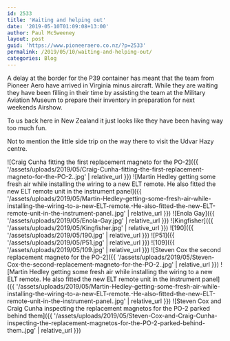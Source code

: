 ```yaml
---
id: 2533
title: 'Waiting and helping out'
date: '2019-05-10T01:09:08+13:00'
author: Paul McSweeney
layout: post
guid: 'https://www.pioneeraero.co.nz/?p=2533'
permalink: /2019/05/10/waiting-and-helping-out/
categories: Blog
---
```


A delay at the border for the P39 container has meant that the team from Pioneer Aero have arrived in Virginia minus aircraft. While they are waiting they have been filling in their time by assisting the team at the Military Aviation Museum to prepare their inventory in preparation for next weekends Airshow.

To us back here in New Zealand it just looks like they have been having way too much fun.

Not to mention the little side trip on the way there to visit the Udvar Hazy centre.

![Craig Cunha fitting the first replacement magneto for the PO-2]({{ '/assets/uploads/2019/05/Craig-Cunha-fitting-the-first-replacement-magneto-for-the-PO-2..jpg' | relative_url }})
![Martin Hedley getting some fresh air while installing the wiring to a new ELT remote. He also fitted the new ELT remote unit in the instrument panel]({{ '/assets/uploads/2019/05/Martin-Hedley-getting-some-fresh-air-while-installing-the-wiring-to-a-new-ELT-remote.-He-also-fitted-the-new-ELT-remote-unit-in-the-instrument-panel..jpg' | relative_url }})
![Enola Gay]({{ '/assets/uploads/2019/05/Enola-Gay.jpg' | relative_url }})
![Kingfisher]({{ '/assets/uploads/2019/05/Kingfisher.jpg' | relative_url }})
![190]({{ '/assets/uploads/2019/05/190.jpg' | relative_url }})
![P51]({{ '/assets/uploads/2019/05/P51.jpg' | relative_url }})
![109]({{ '/assets/uploads/2019/05/109.jpg' | relative_url }})
![Steven Cox the second replacement magneto for the PO-2]({{ '/assets/uploads/2019/05/Steven-Cox-the-second-replacement-magneto-for-the-PO-2..jpg' | relative_url }})
![Martin Hedley getting some fresh air while installing the wiring to a new ELT remote. He also fitted the new ELT remote unit in the instrument panel]({{ '/assets/uploads/2019/05/Martin-Hedley-getting-some-fresh-air-while-installing-the-wiring-to-a-new-ELT-remote.-He-also-fitted-the-new-ELT-remote-unit-in-the-instrument-panel..jpg' | relative_url }})
![Steven Cox and Craig Cunha inspecting the replacement magnetos for the PO-2 parked behind them]({{ '/assets/uploads/2019/05/Steven-Cox-and-Craig-Cunha-inspecting-the-replacement-magnetos-for-the-PO-2-parked-behind-them..jpg' | relative_url }})
